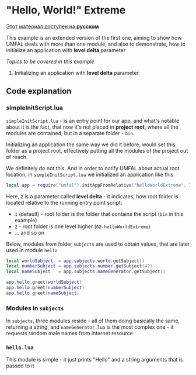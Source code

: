 # "Hello, World!" Extreme
[Этот материал доступен на **русском**](https://github.com/AtomicScience/UMFAL/blob/master/examples/02-helloWorldExtreme/README-ru.md)

This example is an extended version of the first one, aiming to show how UMFAL deals with more than one module, and also to demonstrate, how to initialize an application with **level delta** parameter

*Topics to be covered in this example*
1. Initializing an application with **level delta** parameter

## Code explanation
### simpleInitScript.lua
`simpleInitScript.lua` - is an entry point for our app, and what's notable about it is the fact, that now it's not placed in **project root**, where all the modules are contained, but in a separate folder - `bin`.

Initializing an application the same way we did it before, would set this folder as a project root, effectively putting all the modules of the project out of reach.

We definitely do not this. And in order to notify UMFAL about actual root location, in `simpleInitScript.lua` we initialized an application like this:

```lua
local app = require("umfal").initAppFromRelative("helloWorldExtreme", 2)
```

Here, `2` is a parameter called **level delta** - it indicates, how root folder is located relative to the running entry point script:

* `1` (default) - root folder is the folder that contains the script (`bin` in this example)
* `2` - root folder is one level higher (`02-helloWorldExtreme`)
* ... and so on

Below, modules from folder `subjects` are used to obtain values, that are later used in module `hello`
```lua
local worldSubject  = app.subjects.world.getSubject()
local numberSubject = app.subjects.number.getSubject(42)
local nameSubject   = app.subjects.nameGenerator.getSubject()

app.hello.greet(worldSubject)
app.hello.greet(numberSubject)
app.hello.greet(nameSubject)
```
### Modules in `subjects`
In `subjects`, three modules reside - all of them doing basically the same, returning a string, and `nameGenerator.lua` is the most complex one - it requests random male names from internet resource 
### `hello.lua`
This module is simple - it just prints "Hello" and a string arguments that is passed to it